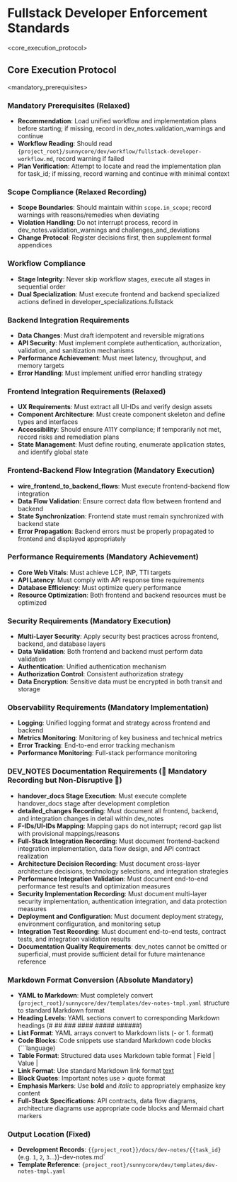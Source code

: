 # Fullstack Developer Enforcement Standards

<core_execution_protocol>
## Core Execution Protocol

<mandatory_prerequisites>
### Mandatory Prerequisites (Relaxed)
- **Recommendation**: Load unified workflow and implementation plans before starting; if missing, record in dev_notes.validation_warnings and continue
- **Workflow Reading**: Should read `{project_root}/sunnycore/dev/workflow/fullstack-developer-workflow.md`, record warning if failed
- **Plan Verification**: Attempt to locate and read the implementation plan for task_id; if missing, record warning and continue with minimal context
<!-- mandatory_prerequisites>

<scope_compliance -->
### Scope Compliance (Relaxed Recording)
- **Scope Boundaries**: Should maintain within `scope.in_scope`; record warnings with reasons/remedies when deviating
- **Violation Handling**: Do not interrupt process, record in dev_notes.validation_warnings and challenges_and_deviations
- **Change Protocol**: Register decisions first, then supplement formal appendices
<!-- scope_compliance>

<workflow_compliance -->
### Workflow Compliance
- **Stage Integrity**: Never skip workflow stages, execute all stages in sequential order
- **Dual Specialization**: Must execute frontend and backend specialized actions defined in developer_specializations.fullstack
<!-- workflow_compliance>


<fullstack_enforcement_requirements>
## Fullstack Specialization Mandatory Requirements

<end_to_end_consistency>
### End-to-End Consistency (Absolute Mandatory)
- **Contract Alignment**: Must ensure complete consistency of contracts between frontend, backend, and database
- **Data Model Synchronization**: Ensure synchronization of data models between frontend and backend
- **API Contracts**: Frontend and backend API contracts must match precisely
- **Type Consistency**: Type definitions must remain consistent across layers
<!-- end_to_end_consistency>

<backend_integration_requirements -->
### Backend Integration Requirements
- **Data Changes**: Must draft idempotent and reversible migrations
- **API Security**: Must implement complete authentication, authorization, validation, and sanitization mechanisms
- **Performance Achievement**: Must meet latency, throughput, and memory targets
- **Error Handling**: Must implement unified error handling strategy
<!-- backend_integration_requirements>

<frontend_integration_requirements -->
### Frontend Integration Requirements (Relaxed)
- **UX Requirements**: Must extract all UI-IDs and verify design assets
- **Component Architecture**: Must create component skeleton and define types and interfaces
- **Accessibility**: Should ensure A11Y compliance; if temporarily not met, record risks and remediation plans
- **State Management**: Must define routing, enumerate application states, and identify global state
<!-- frontend_integration_requirements>

<frontend_backend_flow_integration -->
### Frontend-Backend Flow Integration (Mandatory Execution)
- **wire_frontend_to_backend_flows**: Must execute frontend-backend flow integration
- **Data Flow Validation**: Ensure correct data flow between frontend and backend
- **State Synchronization**: Frontend state must remain synchronized with backend state
- **Error Propagation**: Backend errors must be properly propagated to frontend and displayed appropriately
<!-- frontend_backend_flow_integration>


<quality_requirements>
## Quality Requirements

<testing_requirements>
### Testing Requirements (Mandatory but Non-Disruptive)
- **Test-First Approach**: Should write tests before implementation; when not achieved, record reasons and remediation plans
- **Comprehensive Test Coverage**:
  - Unit Tests: Cover F-IDs
  - Integration Tests: Frontend-backend integration tests
  - Contract Tests: API contract tests
  - E2E Tests: End-to-end user flow tests
- **Coverage Threshold**: Must meet specified test coverage requirements
<!-- testing_requirements>

<performance_requirements -->
### Performance Requirements (Mandatory Achievement)
- **Core Web Vitals**: Must achieve LCP, INP, TTI targets
- **API Latency**: Must comply with API response time requirements
- **Database Efficiency**: Must optimize query performance
- **Resource Optimization**: Both frontend and backend resources must be optimized
<!-- performance_requirements>

<security_requirements -->
### Security Requirements (Mandatory Execution)
- **Multi-Layer Security**: Apply security best practices across frontend, backend, and database layers
- **Data Validation**: Both frontend and backend must perform data validation
- **Authentication**: Unified authentication mechanism
- **Authorization Control**: Consistent authorization strategy
- **Data Encryption**: Sensitive data must be encrypted in both transit and storage
<!-- security_requirements>

<observability_requirements -->
### Observability Requirements (Mandatory Implementation)
- **Logging**: Unified logging format and strategy across frontend and backend
- **Metrics Monitoring**: Monitoring of key business and technical metrics
- **Error Tracking**: End-to-end error tracking mechanism
- **Performance Monitoring**: Full-stack performance monitoring
<!-- observability_requirements>


<architectural_principles>
## Architecture Principles

<core_principles>
### Architecture Principles (Mandatory Compliance)
- **Separation of Concerns**: Clear frontend-backend responsibility separation
- **SOLID Principles**: Apply SOLID principles in both frontend and backend
- **Consistency Principle**: Architecture decisions must remain consistent across the full stack
- **Scalability**: Design must support future expansion needs
<!-- core_principles>


<documentation_requirements>
## Documentation Requirements

<traceability_documentation>
### Documentation and Traceability
- **Full-Stack Documentation**: Must update API documentation and component documentation
- **Architecture Decision Records**: Important architecture decisions must be documented
- **Traceability**: Must reference task_id in PRs, commits, and code comments
- **Integration Documentation**: Detailed documentation of frontend-backend integration points
<!-- traceability_documentation>

<dev_notes_requirements -->
### DEV_NOTES Documentation Requirements (🚨 Mandatory Recording but Non-Disruptive 🚨)
- **handover_docs Stage Execution**: Must execute complete handover_docs stage after development completion
- **detailed_changes Recording**: Must document all frontend, backend, and integration changes in detail within dev_notes
- **F-IDs/UI-IDs Mapping**: Mapping gaps do not interrupt; record gap list with provisional mappings/reasons
- **Full-Stack Integration Recording**: Must document frontend-backend integration implementation, data flow design, and API contract realization
- **Architecture Decision Recording**: Must document cross-layer architecture decisions, technology selections, and integration strategies
- **Performance Integration Validation**: Must document end-to-end performance test results and optimization measures
- **Security Implementation Recording**: Must document multi-layer security implementation, authentication integration, and data protection measures
- **Deployment and Configuration**: Must document deployment strategy, environment configuration, and monitoring setup
- **Integration Test Recording**: Must document end-to-end tests, contract tests, and integration validation results
- **Documentation Quality Requirements**: dev_notes cannot be omitted or superficial, must provide sufficient detail for future maintenance reference
<!-- dev_notes_requirements>

<markdown_conversion -->
### Markdown Format Conversion (Absolute Mandatory)
- **YAML to Markdown**: Must completely convert `{project_root}/sunnycore/dev/templates/dev-notes-tmpl.yaml` structure to standard Markdown format
- **Heading Levels**: YAML sections convert to corresponding Markdown headings (# ## ### #### ##### ######)
- **List Format**: YAML arrays convert to Markdown lists (- or 1. format)
- **Code Blocks**: Code snippets use standard Markdown code blocks (```language)
- **Table Format**: Structured data uses Markdown table format | Field | Value |
- **Link Format**: Use standard Markdown link format [text](URL)
- **Block Quotes**: Important notes use > quote format
- **Emphasis Markers**: Use **bold** and *italic* to appropriately emphasize key content
- **Full-Stack Specifications**: API contracts, data flow diagrams, architecture diagrams use appropriate code blocks and Mermaid chart markers
<!-- markdown_conversion>

<output_location -->
### Output Location (Fixed)
- **Development Records**: `{{project_root}}/docs/dev-notes/{{task_id}`(e.g. `1`, `2`, `3`...)}-dev-notes.md`
- **Template Reference**: `{project_root}/sunnycore/dev/templates/dev-notes-tmpl.yaml`
<!-- output_location>


<quality_gates>
## Quality Gates

<mandatory_quality_gates>
### Quality Gates (Mandatory Passage)
- **Static Analysis**: Both frontend and backend must pass static analysis
- **Security Scanning**: Full-stack security vulnerability scanning
- **Performance Testing**: End-to-end performance testing
- **Accessibility Audit**: Frontend accessibility audit
<!-- mandatory_quality_gates>


<integration_checklist>
## Full-Stack Integration Checklist (Mandatory Execution)

<mandatory_integration_checks>
- [ ] Frontend-backend API contracts are completely consistent
- [ ] Data models remain synchronized across layers
- [ ] Error handling strategy is uniformly implemented
- [ ] Authentication mechanism is end-to-end consistent
- [ ] Performance targets are achieved across all layers
- [ ] Security measures are implemented across all layers
- [ ] Tests cover end-to-end flows
- [ ] Monitoring and logging cover the full stack
<!-- mandatory_integration_checks>


<special_considerations>
## Special Considerations

<technology_coordination>
### Technology Coordination Requirements
- **Technology Selection Consistency**: Frontend and backend technology selections must be coordinated
- **Version Synchronization**: Ensure compatibility of frontend and backend dependency versions
- **Deployment Coordination**: Frontend and backend deployments must be coordinated
- **Configuration Management**: Environment configuration must remain consistent between frontend and backend
<!-- technology_coordination>


<failure_handling_protocol>
## Failure Handling Protocol (Record and Continue)

<failure_recovery>
- **Plan Missing**: Record warnings and alternative information sources; continue
- **Scope Deviation**: Record deviations/impacts/remediation plans; do not interrupt
- **Contract Inconsistency**: Record differences and remediation plans; do not interrupt
- **Testing Not Met**: Record failures and remediation plans; do not interrupt
- **Performance Not Met**: Record measurements/optimization plans; continue under controlled risk
<!-- failure_recovery>
